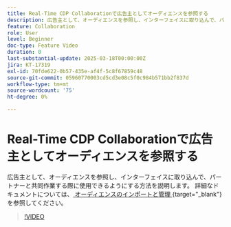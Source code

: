 ```yaml
---
title: Real-Time CDP Collaborationで広告主としてオーディエンスを参照する
description: 広告主として、オーディエンスを参照し、インターフェイスに取り込んで、パートナーと共同作業する際に使用できるようにする方法を説明します。
feature: Collaboration
role: User
level: Beginner
doc-type: Feature Video
duration: 0
last-substantial-update: 2025-03-18T00:00:00Z
jira: KT-17319
exl-id: 70fde622-0b57-435e-af4f-5c8f67859c48
source-git-commit: 05960770003cd5cd3e08c5f0c984b571bb2f837d
workflow-type: tm+mt
source-wordcount: '75'
ht-degree: 0%

---
```


# Real-Time CDP Collaborationで広告主としてオーディエンスを参照する

広告主として、オーディエンスを参照し、インターフェイスに取り込んで、パートナーと共同作業する際に使用できるようにする方法を説明します。 詳細なドキュメントについては、[ オーディエンスのインポートと管理 ](https://experienceleague.adobe.com/ja/docs/real-time-cdp-collaboration/using/setup/onboard-audiences){target="_blank"} を参照してください。

>[!VIDEO](https://video.tv.adobe.com/v/3452217/?learn=on&enablevpops)

